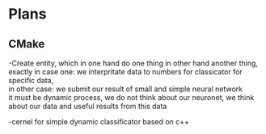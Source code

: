 # Plans
## CMake 
-Create entity, which in one hand do one thing in other hand another thing, exactly in case one: we interpritate data to numbers for classicator for specific data,\
in other case: we submit our result of small and simple neural network\
it must be dynamic process, we do not think about our neuronet, we think about our data and useful results from this data

-cernel for simple dynamic classificator based on c++
